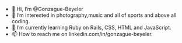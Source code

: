 - 👋 Hi, I’m @Gonzague-Beyeler 
- 👀 I’m interested in photography,music and all of sports and above all coding. 
- 🌱 I’m currently learning Ruby on Rails, CSS, HTML and JavaScript. 
- 📫 How to reach me on linkedin.com/in/gonzague-beyeler.

<!---
BAIL09/BAIL09 is a ✨ special ✨ repository because its `README.md` (this file) appears on your GitHub profile.
You can click the Preview link to take a look at your changes.
--->
